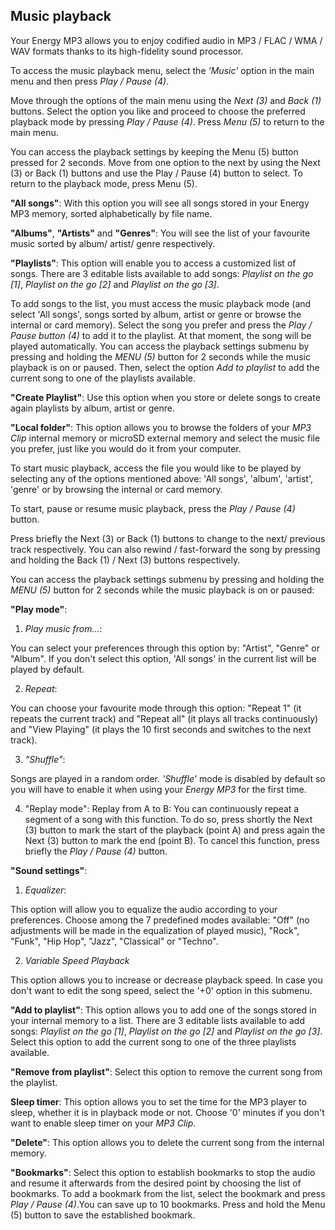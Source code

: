 ## Music playback

Your Energy MP3 allows you to enjoy codified audio in MP3 / FLAC / WMA / WAV formats thanks to its high-fidelity sound processor. 

To access the music playback menu, select the *'Music'* option in the main menu and then press *Play / Pause (4)*.

Move through the options of the main menu using the *Next (3)* and *Back (1)* buttons. Select the option you like and proceed to choose the preferred playback mode by pressing *Play / Pause  (4)*. 
Press *Menu (5)* to return to the main menu.

You can access the playback settings by keeping the Menu (5) button pressed for 2 seconds. Move from one option to the next by using the Next (3) or Back (1) buttons and use the Play / Pause (4) button to select. To return to the playback mode, press Menu (5).

**"All songs"**: 
With this option you will see all songs stored in your Energy MP3 memory, sorted alphabetically by file name.

**"Albums"**, **"Artists"** and **"Genres"**: You will see the list of your favourite music sorted by album/ artist/ genre respectively.


**"Playlists"**: This option will enable you to access a customized list of songs.  There are 3 editable lists available to add songs: *Playlist on the go [1]*, *Playlist on the go [2]* and *Playlist on the go [3]*. 

To add songs to the list, you must access the music playback mode (and select 'All songs', songs sorted by album, artist or genre or browse the internal or card memory).  Select the song you prefer and press the *Play / Pause button (4)* to add it to the playlist. At that moment, the song will be played automatically. You can access the playback settings submenu by pressing and holding the *MENU (5)* button for 2 seconds while the music playback is on or paused. Then, select the option *Add to playlist* to add the current song to one of the playlists available.


**"Create Playlist"**: Use this option when you store or delete songs to create again playlists by album, artist or genre.


**"Local folder"**: 
This option allows you to browse the folders of your *MP3 Clip* internal memory or microSD external memory and select the music file you prefer, just like you would do it from your computer.

To start music playback, access the file you would like to be played by selecting any of the options mentioned above: 'All songs', 'album', 'artist', 'genre' or by browsing the internal or card memory. 

To start, pause or resume music playback, press the *Play / Pause (4)* button.

Press briefly the Next (3) or Back (1) buttons to change to the next/ previous track respectively. You can also rewind / fast-forward the song by pressing and holding the Back (1) / Next (3) buttons respectively.

You can access the playback settings submenu by pressing and holding the *MENU (5)* button for 2 seconds while the music playback is on or paused:

**"Play mode"**: 

1)	*Play music from...*:

You can select your preferences through this option by: "Artist", "Genre" or "Album". If you don't select this option, 'All songs' in the current list will be played by default.


2)	*Repeat*:

You can choose your favourite mode through this option: "Repeat 1" (it repeats the current track) and "Repeat all" (it plays all tracks continuously) and "View Playing" (it plays the 10 first seconds and switches to the next track).

3)	*"Shuffle"*: 

Songs are played in a random order. *'Shuffle'* mode is disabled by default so you will have to enable it when using your *Energy MP3* for the first time.

4)	"Replay mode": 
Replay from A to B: You can continuously repeat a segment of a song with this function. To do so, press shortly the Next (3) button to mark the start of the playback (point A) and press again the Next (3) button to mark the end (point B). To cancel this function, press briefly the *Play / Pause (4)* button.




**"Sound settings"**:

1)	*Equalizer*:

This option will allow you to equalize the audio according to your preferences. Choose among the 7 predefined modes available: "Off" (no adjustments will be made in the equalization of played music), "Rock", "Funk", "Hip Hop", "Jazz", "Classical" or "Techno". 

2)	*Variable Speed Playback* 

This option allows you to increase or decrease playback speed. In case you don't want to edit the song speed, select the '+0' option in this submenu.



**"Add to playlist"**: This option allows you to add one of the songs stored in your internal memory to a list.  There are 3 editable lists available to add songs: *Playlist on the go [1]*, *Playlist on the go [2]* and *Playlist on the go [3]*. Select this option to add the current song to one of the three playlists available.

**"Remove from playlist"**: Select this option to remove the current song from the playlist. 

**Sleep timer**: This option allows you to set the time for the MP3 player to sleep, whether it is in playback mode or not. Choose '0' minutes if you don't want to enable sleep timer on your *MP3 Clip*.

**"Delete"**: This option allows you to delete the current song from the internal memory.

**"Bookmarks"**: Select this option to establish bookmarks to stop the audio and resume it afterwards from the desired point by choosing the list of bookmarks. To add a bookmark from the list, select the bookmark and press *Play / Pause (4)*.You can save up to 10 bookmarks. Press and hold the Menu (5) button to save the established bookmark.
